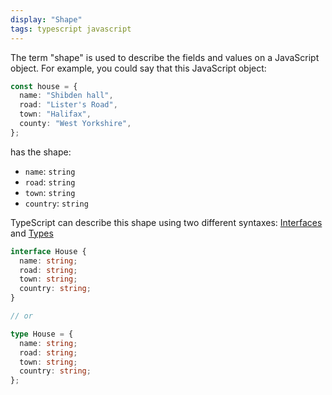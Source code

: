 ```yaml
---
display: "Shape"
tags: typescript javascript
---
```


The term "shape" is used to describe the fields and values on a JavaScript object. For example, you could say that this JavaScript object:

```ts
const house = {
  name: "Shibden hall",
  road: "Lister's Road",
  town: "Halifax",
  county: "West Yorkshire",
};
```

has the shape:

- `name`: `string`
- `road`: `string`
- `town`: `string`
- `country`: `string`

TypeScript can describe this shape using two different syntaxes: [Interfaces](#interface) and [Types](#type-literal)

```ts
interface House {
  name: string;
  road: string;
  town: string;
  country: string;
}

// or

type House = {
  name: string;
  road: string;
  town: string;
  country: string;
};
```
